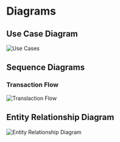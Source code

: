 # Diagrams

## Use Case Diagram

![Use Cases](https://www.plantuml.com/plantuml/proxy?cache=no&src=https://raw.githubusercontent.com/zainfathoni/kelas.rumahberbagi.com/main/docs/diagrams/use-cases.puml)

## Sequence Diagrams

### Transaction Flow

![Translaction Flow](https://www.plantuml.com/plantuml/proxy?cache=no&src=https://raw.githubusercontent.com/zainfathoni/kelas.rumahberbagi.com/main/docs/diagrams/transaction-flow.puml)

## Entity Relationship Diagram

![Entity Relationship Diagram](https://www.plantuml.com/plantuml/proxy?cache=no&src=https://raw.githubusercontent.com/zainfathoni/kelas.rumahberbagi.com/main/docs/diagrams/erd.puml)
